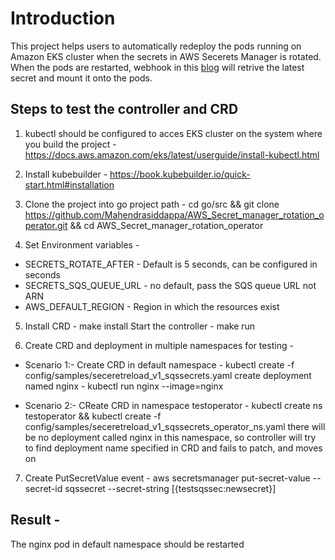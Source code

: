 # Introduction
This project helps users to automatically redeploy the pods running on Amazon EKS cluster when the secrets in AWS Secerets Manager is rotated. When the pods are restarted, webhook in this [blog](https://aws.amazon.com/blogs/containers/aws-secrets-controller-poc/) will retrive the latest secret and mount it onto the pods.

## Steps to test the controller and CRD 
1. kubectl should be configured to acces EKS cluster on the system where you build the project - https://docs.aws.amazon.com/eks/latest/userguide/install-kubectl.html

2. Install kubebuilder - https://book.kubebuilder.io/quick-start.html#installation

3. Clone the project into go project path - cd go/src && git clone https://github.com/Mahendrasiddappa/AWS_Secret_manager_rotation_operator.git && cd AWS_Secret_manager_rotation_operator

4. Set Environment variables - 
* SECRETS_ROTATE_AFTER - Default is 5 seconds, can be configured in seconds
* SECRETS_SQS_QUEUE_URL - no default, pass the SQS queue URL not ARN
* AWS_DEFAULT_REGION -  Region in which the resources exist

5. Install CRD - make install
Start the controller - make run 

6. Create CRD and deployment in multiple namespaces for testing -
* Scenario 1:-
Create CRD in default namespace -
kubectl create -f config/samples/seceretreload_v1_sqssecrets.yaml
create deployment named nginx - kubectl run nginx --image=nginx

* Scenario 2:-
CReate CRD in namespace testoperator -
kubectl create ns testoperator && kubectl create -f config/samples/seceretreload_v1_sqssecrets_operator_ns.yaml
there will be no deployment called nginx in this namespace, so controller will try to find deployment name specified in CRD and fails to patch, and moves on

7. Create PutSecretValue event -
aws secretsmanager put-secret-value --secret-id sqssecret --secret-string [{testsqssec:newsecret}]

## Result - 
The nginx pod in default namespace should be restarted

